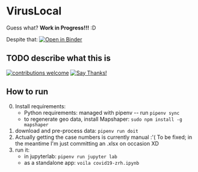 # VirusLocal

Guess what? **Work in Progress!!!** :D

Despite that:
[![Open in Binder](https://mybinder.org/badge_logo.svg)](https://mybinder.org/v2/gh/anotherkamila/viruslocal/HEAD?labpath=voila%2Frender%2Fcovid19-zrh.ipynb)


## TODO describe what this is

[![contributions welcome](https://img.shields.io/badge/contributions-welcome-brightgreen.svg?style=flat)](https://github.com/anotherkamila/songbook-web/issues)
[![Say Thanks!](https://img.shields.io/badge/Say%20Thanks-!-1EAEDB.svg)](https://saythanks.io/to/AnotherKamila)


## How to run

0. Install requirements:
   - Python requirements: managed with pipenv -- run `pipenv sync`
   - to regenerate geo data, install Mapshaper: `sudo npm install -g mapshaper`
1. download and pre-process data: `pipenv run doit`
2. Actually getting the case numbers is currently manual :'( To be fixed; in the meantime I'm just committing an .xlsx on occasion XD
3. run it:
   - in jupyterlab: `pipenv run jupyter lab`
   - as a standalone app: `voila covid19-zrh.ipynb`
